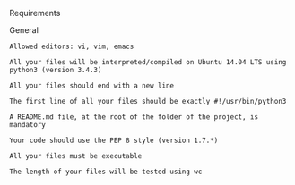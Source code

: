 Requirements


General


    Allowed editors: vi, vim, emacs
    
    All your files will be interpreted/compiled on Ubuntu 14.04 LTS using python3 (version 3.4.3)
    
    All your files should end with a new line
    
    The first line of all your files should be exactly #!/usr/bin/python3
    
    A README.md file, at the root of the folder of the project, is mandatory
    
    Your code should use the PEP 8 style (version 1.7.*)
    
    All your files must be executable
    
    The length of your files will be tested using wc
